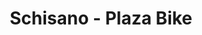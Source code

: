 ---
title: "Schisano - Plaza Bike"
url: /ciudad-autonoma-de-buenos-aires/schisano-plaza-bike/
shop: Fahrrad
---